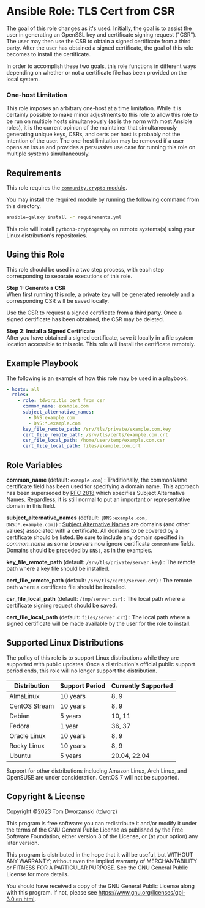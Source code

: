 Ansible Role: TLS Cert from CSR
===============================

The goal of this role changes as it's used. Initially, the goal is to assist the
user in generating an OpenSSL key and certificate signing request ("CSR"). The
user may then use the CSR to obtain a signed certificate from a third party.
After the user has obtained a signed certificate, the goal of this role becomes
to install the certificate.

In order to accomplish these two goals, this role functions in different ways
depending on whether or not a certificate file has been provided on the local
system.


### One-host Limitation

This role imposes an arbitrary one-host at a time limitation. While it is
certainly possible to make minor adjustments to this role to allow this role to
be run on multiple hosts simultaneously (as is the norm with most Ansible
roles), it is the current opinion of the maintainer that simultaneously
generating unique keys, CSRs, and certs per host is probably not the intention
of the user. The one-host limitation may be removed if a user opens an issue and
provides a persuasive use case for running this role on multiple systems
simultaneously.


Requirements
------------

This role requires the
[`community.crypto` module](https://github.com/ansible-collections/community.crypto).

You may install the required module by running the following command from this
directory.

```sh
ansible-galaxy install -r requirements.yml
````

This role will install `python3-cryptography` on remote systems(s) using your
Linux distribution's repositories.


Using this Role
---------------

This role should be used in a two step process, with each step corresponding to
separate executions of this role.

**Step 1: Generate a CSR**<br>
When first running this role, a private key will be generated remotely and a
corresponding CSR will be saved locally.

Use the CSR to request a signed certificate from a third party. Once a signed
certificate has been obtained, the CSR may be deleted.

**Step 2: Install a Signed Certificate**<br>
After you have obtained a signed certificate, save it locally in a file system
location accessible to this role. This role will install the certificate
remotely.


Example Playbook
----------------

The following is an example of how this role may be used in a playbook.

```yaml
- hosts: all
  roles: 
    - role: tdworz.tls_cert_from_csr
      common_name: example.com
      subject_alternative_names:
        - DNS:example.com
        - DNS:*.example.com
      key_file_remote_path: /srv/tls/private/example.com.key
      cert_file_remote_path: /srv/tls/certs/example.com.crt
      csr_file_local_path: /home/user/temp/example.com.csr
      cert_file_local_path: files/example.com.crt
```


Role Variables
--------------

**common_name** (default: `example.com`)
: Traditionally, the commonName certificate field
  has been used for specifying a domain name. This approach has been superseded
  by [RFC 2818](https://datatracker.ietf.org/doc/html/rfc2818) which specifies
  Subject Alternative Names. Regardless, it is still normal to put an
  important or representative domain in this field.

**subject_alternative_names** (default: `[DNS:example.com, DNS:*.example.com]`)
: [Subject Alternative Names](https://en.wikipedia.org/wiki/Subject_Alternative_Name)
  are domains (and other values) associated with a certificate. All domains
  to be covered by a certificate should be listed. Be sure to include any domain
  specified in *common_name* as some browsers now ignore certificate
  `commonName` fields. Domains should be preceded by `DNS:`, as in the examples.

**key_file_remote_path** (default: `/srv/tls/private/server.key`)
: The remote path where a key file should be installed.

**cert_file_remote_path** (default: `/srv/tls/certs/server.crt`)
: The remote path where a certificate file should be installed.

**csr_file_local_path** (default: `/tmp/server.csr`)
: The local path where a certificate signing request should be saved.

**cert_file_local_path** (default: `files/server.crt`)
: The local path where a signed certificate will be made available by the user
  for the role to install.


Supported Linux Distributions
-----------------------------

The policy of this role is to support Linux distributions while they are
supported with public updates. Once a distribution's official public support
period ends, this role will no longer support the distribution.

| Distribution  | Support Period | Currently Supported |
|---------------|----------------|---------------------|
| AlmaLinux     | 10 years       | 8, 9                |
| CentOS Stream | 10 years       | 8, 9                |
| Debian        | 5 years        | 10, 11              |
| Fedora        | 1 year         | 36, 37              |
| Oracle Linux  | 10 years       | 8, 9                |
| Rocky Linux   | 10 years       | 8, 9                |
| Ubuntu        | 5 years        | 20.04, 22.04        |

Support for other distributions including Amazon Linux, Arch Linux, and OpenSUSE
are under consideration. CentOS 7 will not be supported.


Copyright & License
-------------------

Copyright ©2023 Tom Dworzanski (tdworz)

This program is free software: you can redistribute it and/or modify it under
the terms of the GNU General Public License as published by the Free Software
Foundation, either version 3 of the License, or (at your option) any later
version.

This program is distributed in the hope that it will be useful, but WITHOUT ANY
WARRANTY; without even the implied warranty of MERCHANTABILITY or FITNESS FOR A
PARTICULAR PURPOSE. See the GNU General Public License for more details.

You should have received a copy of the GNU General Public License along with
this program.  If not, please see https://www.gnu.org/licenses/gpl-3.0.en.html.
